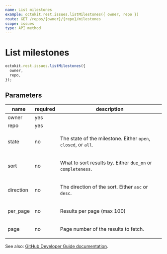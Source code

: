 ```yaml
---
name: List milestones
example: octokit.rest.issues.listMilestones({ owner, repo })
route: GET /repos/{owner}/{repo}/milestones
scope: issues
type: API method
---
```


# List milestones

```js
octokit.rest.issues.listMilestones({
  owner,
  repo,
});
```

## Parameters

<table>
  <thead>
    <tr>
      <th>name</th>
      <th>required</th>
      <th>description</th>
    </tr>
  </thead>
  <tbody>
    <tr><td>owner</td><td>yes</td><td>

</td></tr>
<tr><td>repo</td><td>yes</td><td>

</td></tr>
<tr><td>state</td><td>no</td><td>

The state of the milestone. Either `open`, `closed`, or `all`.

</td></tr>
<tr><td>sort</td><td>no</td><td>

What to sort results by. Either `due_on` or `completeness`.

</td></tr>
<tr><td>direction</td><td>no</td><td>

The direction of the sort. Either `asc` or `desc`.

</td></tr>
<tr><td>per_page</td><td>no</td><td>

Results per page (max 100)

</td></tr>
<tr><td>page</td><td>no</td><td>

Page number of the results to fetch.

</td></tr>
  </tbody>
</table>

See also: [GitHub Developer Guide documentation](https://docs.github.com/rest/reference/issues#list-milestones).
